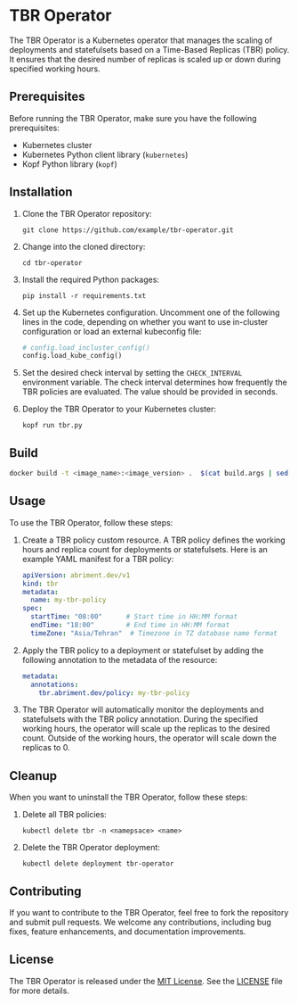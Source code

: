 # TBR Operator

The TBR Operator is a Kubernetes operator that manages the scaling of deployments and statefulsets based on a Time-Based Replicas (TBR) policy. It ensures that the desired number of replicas is scaled up or down during specified working hours.

## Prerequisites

Before running the TBR Operator, make sure you have the following prerequisites:

- Kubernetes cluster
- Kubernetes Python client library (`kubernetes`)
- Kopf Python library (`kopf`)

## Installation

1. Clone the TBR Operator repository:

   ```
   git clone https://github.com/example/tbr-operator.git
   ```

2. Change into the cloned directory:

   ```
   cd tbr-operator
   ```

3. Install the required Python packages:

   ```
   pip install -r requirements.txt
   ```

4. Set up the Kubernetes configuration. Uncomment one of the following lines in the code, depending on whether you want to use in-cluster configuration or load an external kubeconfig file:

   ```python
   # config.load_incluster_config()
   config.load_kube_config()
   ```

5. Set the desired check interval by setting the `CHECK_INTERVAL` environment variable. The check interval determines how frequently the TBR policies are evaluated. The value should be provided in seconds.

6. Deploy the TBR Operator to your Kubernetes cluster:

   ```
   kopf run tbr.py
   ```
   
## Build

```bash
docker build -t <image_name>:<image_version> .  $(cat build.args | sed 's@^@--build-arg @g' | paste -s -d " ")
```

## Usage

To use the TBR Operator, follow these steps:

1. Create a TBR policy custom resource. A TBR policy defines the working hours and replica count for deployments or statefulsets. Here is an example YAML manifest for a TBR policy:

   ```yaml
   apiVersion: abriment.dev/v1
   kind: tbr
   metadata:
     name: my-tbr-policy
   spec:
     startTime: "08:00"      # Start time in HH:MM format
     endTime: "18:00"        # End time in HH:MM format
     timeZone: "Asia/Tehran"  # Timezone in TZ database name format
   ```

2. Apply the TBR policy to a deployment or statefulset by adding the following annotation to the metadata of the resource:

   ```yaml
   metadata:
     annotations:
       tbr.abriment.dev/policy: my-tbr-policy
   ```

3. The TBR Operator will automatically monitor the deployments and statefulsets with the TBR policy annotation. During the specified working hours, the operator will scale up the replicas to the desired count. Outside of the working hours, the operator will scale down the replicas to 0.

## Cleanup

When you want to uninstall the TBR Operator, follow these steps:

1. Delete all TBR policies:

   ```
   kubectl delete tbr -n <namepsace> <name>
   ```

2. Delete the TBR Operator deployment:

   ```
   kubectl delete deployment tbr-operator
   ```

## Contributing

If you want to contribute to the TBR Operator, feel free to fork the repository and submit pull requests. We welcome any contributions, including bug fixes, feature enhancements, and documentation improvements.

## License

The TBR Operator is released under the [MIT License](https://opensource.org/licenses/MIT). See the [LICENSE](LICENSE) file for more details.
